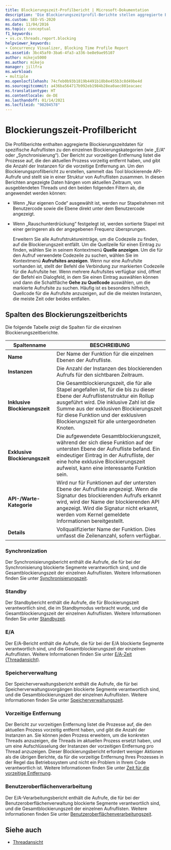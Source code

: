 ```yaml
---
title: Blockierungszeit-Profilbericht | Microsoft-Dokumentation
description: 'Die Blockierungszeitprofil-Berichte stellen aggregierte Blockierungszeitdaten bereit. Es gibt sechs Berichtstypen: Synchronisierung, Standbymodus, E/A, Arbeitsspeicher, Vorzeitige Entfernung und Benutzeroberfläche.'
ms.custom: SEO-VS-2020
ms.date: 11/04/2016
ms.topic: conceptual
f1_keywords:
- vs.cv.threads.report.blocking
helpviewer_keywords:
- Concurrency Visualizer, Blocking Time Profile Report
ms.assetid: 3bc45af0-3ba6-4fa3-a336-be8e9ae95107
author: mikejo5000
ms.author: mikejo
manager: jillfra
ms.workload:
- multiple
ms.openlocfilehash: 74cfeb0b93b1819b4491b18b8e455b3c8d49be4d
ms.sourcegitcommit: a436ba564717b992eb1984b28ea0aec801eacaec
ms.translationtype: HT
ms.contentlocale: de-DE
ms.lasthandoff: 01/14/2021
ms.locfileid: "98204578"
---
```

# <a name="blocking-time-profile-report"></a>Blockierungszeit-Profilbericht
Die Profilberichte enthalten aggregierte Blockierungszeitdaten für spezifische Aufruflisten zu den einzelnen Blockierungskategorien (wie „E/A“ oder „Synchronisierung“). Der Bericht zur vorzeitigen Entfernung listet die Prozesse auf, die den aktuellen Prozess vorzeitig entfernt haben, und gibt die Anzahl der Instanzen für die vorzeitige Entfernung an. Um den Blockierungsprofilbericht zu erstellen, sammelt das Tool blockierende API-Aufrufe und stellt sie in einer Struktur von Aufruflisten zusammen. In diesen Berichten angezeigte Daten hängen vom aktuellen Zeitraum, von ausgeblendeten Threads und den beiden folgenden Filtern ab, die angewendet werden können:

- Wenn „Nur eigenen Code“ ausgewählt ist, werden nur Stapelrahmen mit Benutzercode sowie die Ebene direkt unter dem Benutzercode angezeigt.

- Wenn „Rauschunterdrückung“ festgelegt ist, werden sortierte Stapel mit einer geringeren als der angegebenen Frequenz übersprungen.

  Erweitern Sie alle Aufrufstruktureinträge, um die Codezeile zu finden, auf die Blockierungszeit entfällt. Um die Quellzeile für einen Eintrag zu finden, wählen Sie in seinem Kontextmenü **Quelle anzeigen**. Um die für den Aufruf verwendete Codezeile zu suchen, wählen Sie im Kontextmenü **Aufrufsites anzeigen**. Wenn nur eine Aufrufsite vorhanden ist, stellt der Befehl die Verbindung zur markierten Codezeile für die Aufrufsite her. Wenn mehrere Aufrufsites verfügbar sind, öffnet der Befehl ein Dialogfeld, in dem Sie einen Eintrag auswählen können und dann die Schaltfläche **Gehe zu Quellcode** auswählen, um die markierte Aufrufsite zu suchen. Häufig ist es besonders hilfreich, Quellcode für die Aufrufsite anzuzeigen, auf die die meisten Instanzen, die meiste Zeit oder beides entfallen.

## <a name="blocking-time-report-columns"></a>Spalten des Blockierungszeitberichts
 Die folgende Tabelle zeigt die Spalten für die einzelnen Blockierungszeitberichte.

|Spaltenname|BESCHREIBUNG|
|-----------------|-----------------|
|**Name**|Der Name der Funktion für die einzelnen Ebenen der Aufrufliste.|
|**Instanzen**|Die Anzahl der Instanzen des blockierenden Aufrufs für den sichtbaren Zeitraum.|
|**Inklusive Blockierungszeit**|Die Gesamtblockierungszeit, die für alle Stapel angefallen ist, für die bis zu dieser Ebene der Aufruflistenstruktur ein Rollup ausgeführt wird. Die inklusive Zahl ist die Summe aus der exklusiven Blockierungszeit für diese Funktion und der exklusiven Blockierungszeit für alle untergeordneten Knoten.|
|**Exklusive Blockierungszeit**|Die aufgewendete Gesamtblockierungszeit, während der sich diese Funktion auf der untersten Ebene der Aufrufliste befand. Ein eindeutiger Eintrag in der Aufrufliste, der eine hohe exklusive Blockierungszeit aufweist, kann eine interessante Funktion sein.|
|**API-/Warte-Kategorie**|Wird nur für Funktionen auf der untersten Ebene der Aufrufliste angezeigt. Wenn die Signatur des blockierenden Aufrufs erkannt wird, wird der Name der blockierenden API angezeigt. Wird die Signatur nicht erkannt, werden vom Kernel gemeldete Informationen bereitgestellt.|
|**Details**|Vollqualifizierter Name der Funktion. Dies umfasst die Zeilenanzahl, sofern verfügbar.|

### <a name="synchronization"></a>Synchronization
 Der Synchronisierungsbericht enthält die Aufrufe, die für bei der Synchronisierung blockierte Segmente verantwortlich sind, und die Gesamtblockierungszeit der einzelnen Aufruflisten. Weitere Informationen finden Sie unter [Synchronisierungszeit](../profiling/synchronization-time.md).

### <a name="sleep"></a>Standby
 Der Standbybericht enthält die Aufrufe, die für Blockierungszeit verantwortlich sind, die im Standbymodus verbracht wurde, und die Gesamtblockierungszeit der einzelnen Aufruflisten. Weitere Informationen finden Sie unter [Standbyzeit](../profiling/sleep-time.md).

### <a name="io"></a>E/A
 Der E/A-Bericht enthält die Aufrufe, die für bei der E/A blockierte Segmente verantwortlich sind, und die Gesamtblockierungszeit der einzelnen Aufruflisten. Weitere Informationen finden Sie unter [E/A-Zeit (Threadansicht)](../profiling/i-o-time-threads-view.md).

### <a name="memory-management"></a>Speicherverwaltung
 Der Speicherverwaltungsbericht enthält die Aufrufe, die für bei Speicherverwaltungsvorgängen blockierte Segmente verantwortlich sind, und die Gesamtblockierungszeit der einzelnen Aufruflisten. Weitere Informationen finden Sie unter [Speicherverwaltungszeit](../profiling/memory-management-time.md).

### <a name="preemption"></a>Vorzeitige Entfernung
 Der Bericht zur vorzeitigen Entfernung listet die Prozesse auf, die den aktuellen Prozess vorzeitig entfernt haben, und gibt die Anzahl der Instanzen an.  Sie können jeden Prozess erweitern, um die konkreten Threads anzuzeigen, die Threads im aktuellen Prozess ersetzt haben, und um eine Aufschlüsselung der Instanzen der vorzeitigen Entfernung pro Thread anzuzeigen. Dieser Blockierungsbericht erfordert weniger Aktionen als die übrigen Berichte, da für die vorzeitige Entfernung Ihres Prozesses in der Regel das Betriebssystem und nicht ein Problem in Ihrem Code verantwortlich ist. Weitere Informationen finden Sie unter [Zeit für die vorzeitige Entfernung](../profiling/preemption-time.md).

### <a name="ui-processing"></a>Benutzeroberflächenverarbeitung
 Der E/A-Verarbeitungsbericht enthält die Aufrufe, die für bei der Benutzeroberflächenverwaltung blockierte Segmente verantwortlich sind, und die Gesamtblockierungszeit der einzelnen Aufruflisten. Weitere Informationen finden Sie unter [Benutzeroberflächenverarbeitungszeit](../profiling/ui-processing-time.md).

## <a name="see-also"></a>Siehe auch
- [Threadansicht](../profiling/threads-view-parallel-performance.md)
